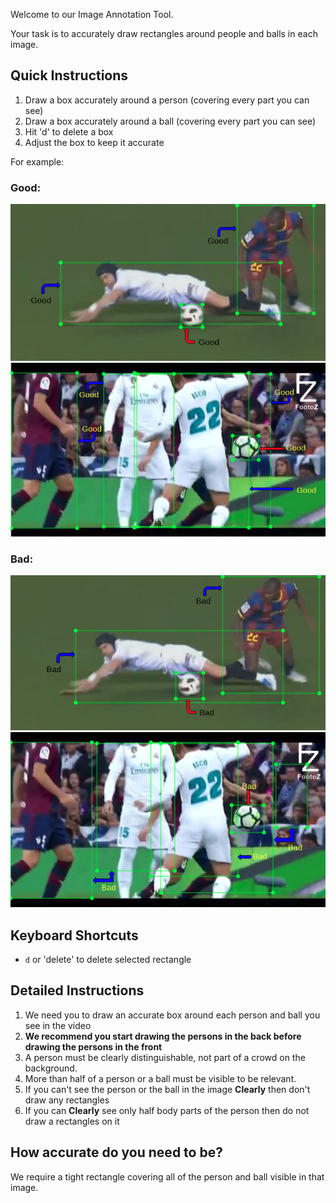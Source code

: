 Welcome to our Image Annotation Tool.

Your task is to accurately draw rectangles around people and balls in each image.

## Quick Instructions
1. Draw a box accurately around a person (covering every part you can see)
2. Draw a box accurately around a ball (covering every part you can see)
2. Hit 'd' to delete a box
3. Adjust the box to keep it accurate


For example:
### Good:
![](https://github.com/HebaAladdin/BeaverDam/blob/master/Screenshot%20from%202018-01-22%2015-05-31.png)
![](https://github.com/HebaAladdin/BeaverDam/blob/master/Screenshot%20from%202018-01-22%2015-26-57.png)
### Bad:
![](https://github.com/HebaAladdin/BeaverDam/blob/master/Screenshot%20from%202018-01-22%2015-07-55.png)
![](https://github.com/HebaAladdin/BeaverDam/blob/master/Screenshot%20from%202018-01-22%2015-36-20.png)


## Keyboard Shortcuts
- `d` or 'delete' to delete selected rectangle

## Detailed Instructions
1. We need you to draw an accurate box around each person and ball you see in the video
2. **We recommend you start drawing the persons in the back before drawing the persons in the front**
3. A person must be clearly distinguishable, not part of a crowd on the background.
4. More than half of a person or a ball must be visible to be relevant.
5. If you can't see the person or the ball in the image **Clearly** then don't draw any rectangles
6. If you can **Clearly** see only half body parts of the person then do not draw a rectangles on it

## How accurate do you need to be?
We require a tight rectangle covering all of the person and ball visible in that image.


